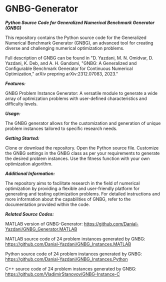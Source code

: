 # GNBG-Generator
***Python Source Code for Generalized Numerical Benchmark Generator (GNBG)***

This repository contains the Python source code for the Generalized Numerical Benchmark Generator (GNBG), an advanced tool for creating diverse and challenging numerical optimization problems.

Full description of GNBG can be found in "D. Yazdani, M. N. Omidvar, D. Yazdani, K. Deb, and A. H. Gandomi, "GNBG: A Generalized and Configurable Benchmark Generator for Continuous Numerical Optimization," arXiv prepring arXiv:2312.07083, 2023."

***Features:***

GNBG Problem Instance Generator: A versatile module to generate a wide array of optimization problems with user-defined characteristics and difficulty levels.

***Usage:***

The GNBG generator allows for the customization and generation of unique problem instances tailored to specific research needs.

***Getting Started:***

Clone or download the repository.
Open the Python source file.
Customize the GNBG settings in the GNBG class as per your requirements to generate the desired problem instances.
Use the fitness function with your own optimization algorithm.

***Additional Information:***

The repository aims to facilitate research in the field of numerical optimization by providing a flexible and user-friendly platform for generating and testing optimization problems.
For detailed instructions and more information about the capabilities of GNBG, refer to the documentation provided within the code.

***Related Source Codes:***

MATLAB version of GNBG-Generator:  https://github.com/Danial-Yazdani/GNBG_Generator.MATLAB

MATLAB source code of 24 problem instances generated by GNBG:  https://github.com/Danial-Yazdani/GNBG_Instances.MATLAB 

Python source code of 24 problem instances generated by GNBG:  https://github.com/Danial-Yazdani/GNBG_Instances.Python 

C++ source code of 24 problem instances generated by GNBG: https://github.com/VladimirStanovov/GNBG-Instance-C




